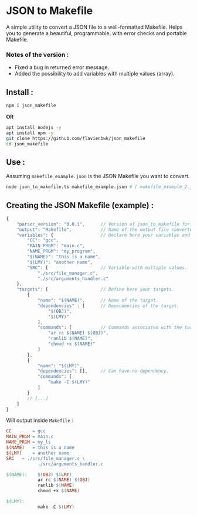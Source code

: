 # JSON to Makefile
A simple utility to convert a JSON file to a well-formatted Makefile.
Helps you to generate a beautiful, programmable, with error checks and portable Makefile.

### Notes of the version :
- Fixed a bug in returned error message.
- Added the possibility to add variables with multiple values (array).

## Install :

```bash
npm i json_makefile
```

**OR**

```bash
apt install nodejs -y
apt install npm -y	
git clone https://github.com/flavienbwk/json_makefile	
cd json_makefile
```

## Use :

Assuming `makefile_example.json` is the JSON Makefile you want to convert.
```bash
node json_to_makefile.ts makefile_example.json # [ makefile_example_2.json [ makefile_example_3.json [...]]]
```


## Creating the JSON Makefile (example) :

```javascript
{
    "parser_version": "0.0.1",      // Version of json_to_makefile for which the JSON has been designed.
    "output": "Makefile",           // Name of the output file converted.
    "variables": {                  // Declare here your variables and their values.
        "CC": "gcc",
        "MAIN_PRGM": "main.c",
        "NAME_PRGM": "my_program",
        "$(NAME)": "this is a name",
        "$(LMY)": "another name",
        "SRC": [                    // Variable with multiple values.
            "./src/file_manager.c",
            "./src/arguments_handler.c"
    },
    "targets": [                    // Define here your targets.
        {
            "name": "$(NAME)",      // Name of the target.
            "dependencies" : [      // Dependencies of the target.
                "$(OBJ)",
                "$(LMY)"
            ],
            "commands": [           // Commands associated with the target.
                "ar rc $(NAME) $(OBJ)",
                "ranlib $(NAME)",
                "chmod +x $(NAME)"
            ]
        },
        {
            "name": "$(LMY)",
            "dependencies": [],     // Can have no dependency.
            "commands": [
                "make -C $(LMY)"
            ]
        }
        // [...]
    ]
}
```

Will output inside `Makefile` :

```Makefile
CC        = gcc
MAIN_PRGM = main.c
NAME_PRGM = my_ls
$(NAME)   = this is a name
$(LMY)    = another name
SRC	  = ./src/file_manager.c \
            ./src/arguments_handler.c

$(NAME):    $(OBJ) $(LMY)
            ar rc $(NAME) $(OBJ)
            ranlib $(NAME)
            chmod +x $(NAME)

$(LMY):     
            make -C $(LMY)

```
